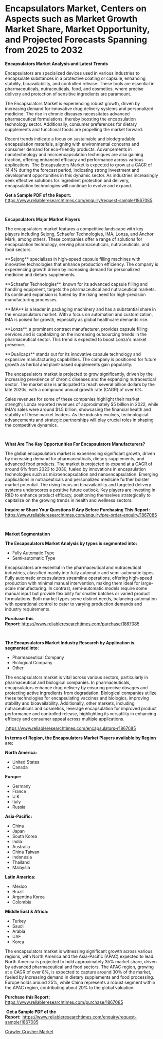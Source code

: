 <p><h1>Encapsulators Market, Centers on Aspects such as Market Growth Market Share, Market Opportunity, and Projected Forecasts Spanning from 2025 to 2032</h1></p><p><strong>Encapsulators Market Analysis and Latest Trends</strong></p>
<p><p>Encapsulators are specialized devices used in various industries to encapsulate substances in a protective coating or capsule, enhancing stability, bioavailability, and controlled release. These tools are essential in pharmaceuticals, nutraceuticals, food, and cosmetics, where precise delivery and protection of sensitive ingredients are paramount.</p><p>The Encapsulators Market is experiencing robust growth, driven by increasing demand for innovative drug delivery systems and personalized medicine. The rise in chronic diseases necessitates advanced pharmaceutical formulations, thereby boosting the encapsulation technology sector. Additionally, consumer preferences for dietary supplements and functional foods are propelling the market forward.</p><p>Recent trends indicate a focus on sustainable and biodegradable encapsulation materials, aligning with environmental concerns and consumer demand for eco-friendly products. Advancements in nanotechnology and microencapsulation techniques are also gaining traction, offering enhanced efficacy and performance across various applications. The Encapsulators Market is expected to grow at a CAGR of 14.4% during the forecast period, indicating strong investment and development opportunities in this dynamic sector. As industries increasingly seek effective solutions for ingredient protection and delivery, encapsulation technologies will continue to evolve and expand.</p></p>
<p><strong>Get a Sample PDF of the Report:&nbsp;</strong> <a href="https://www.reliableresearchtimes.com/enquiry/request-sample/1867085?utm_campaign=3361&utm_medium=2&utm_source=Github&utm_content=ia&utm_term=11042025&utm_id=encapsulators">https://www.reliableresearchtimes.com/enquiry/request-sample/1867085</a></p>
<p>&nbsp;</p>
<p><strong>Encapsulators Major Market Players</strong></p>
<p><p>The encapsulators market features a competitive landscape with key players including Sejong, Schaefer Technologies, IMA, Lonza, and Anchor Mark, among others. These companies offer a range of solutions for encapsulation technology, serving pharmaceuticals, nutraceuticals, and food sectors.</p><p>**Sejong** specializes in high-speed capsule filling machines with innovative technologies that enhance production efficiency. The company is experiencing growth driven by increasing demand for personalized medicine and dietary supplements.</p><p>**Schaefer Technologies**, known for its advanced capsule filling and handling equipment, targets the pharmaceutical and nutraceutical markets. Its continued expansion is fueled by the rising need for high-precision manufacturing processes.</p><p>**IMA** is a leader in packaging machinery and has a substantial share in the encapsulators market. With a focus on automation and customization, IMA is poised for growth, especially as global healthcare demands rise.</p><p>**Lonza**, a prominent contract manufacturer, provides capsule filling services and is capitalizing on the increasing outsourcing trends in the pharmaceutical sector. This trend is expected to boost Lonza's market presence.</p><p>**Qualicaps** stands out for its innovative capsule technology and expansive manufacturing capabilities. The company is positioned for future growth as herbal and plant-based supplements gain popularity.</p><p>The encapsulators market is projected to grow significantly, driven by the increasing prevalence of chronic diseases and the expanding nutraceutical sector. The market size is anticipated to reach several billion dollars by the late 2020s, with a compound annual growth rate (CAGR) of over 6%.</p><p>Sales revenues for some of these companies highlight their market strength; Lonza reported revenues of approximately $5 billion in 2022, while IMA's sales were around $1.5 billion, showcasing the financial health and stability of these market leaders. As the industry evolves, technological advancements and strategic partnerships will play crucial roles in shaping the competitive dynamics.</p></p>
<p>&nbsp;</p>
<p><strong>What Are The Key Opportunities For Encapsulators Manufacturers?</strong></p>
<p><p>The global encapsulators market is experiencing significant growth, driven by increasing demand for pharmaceuticals, dietary supplements, and advanced food products. The market is projected to expand at a CAGR of around 6% from 2023 to 2030, fueled by innovations in encapsulation technologies such as microencapsulation and nanoencapsulation. Emerging applications in nutraceuticals and personalized medicine further bolster market potential. The rising focus on bioavailability and targeted delivery systems underscores a positive future outlook. Key players are investing in R&D to enhance product efficacy, positioning themselves strategically to capitalize on the growing trends in health and wellness sectors.</p></p>
<p><strong>Inquire or Share Your Questions If Any Before Purchasing This Report:</strong> <a href="https://www.reliableresearchtimes.com/enquiry/pre-order-enquiry/1867085?utm_campaign=3361&utm_medium=2&utm_source=Github&utm_content=ia&utm_term=11042025&utm_id=encapsulators">https://www.reliableresearchtimes.com/enquiry/pre-order-enquiry/1867085</a></p>
<p>&nbsp;</p>
<p><strong>Market Segmentation</strong></p>
<p><strong>The Encapsulators Market Analysis by types is segmented into:</strong></p>
<p><ul><li>Fully Automatic Type</li><li>Semi-automatic Type</li></ul></p>
<p><p>Encapsulators are essential in the pharmaceutical and nutraceutical industries, classified mainly into fully automatic and semi-automatic types. Fully automatic encapsulators streamline operations, offering high-speed production with minimal manual intervention, making them ideal for large-scale manufacturing. In contrast, semi-automatic models require some manual input but provide flexibility for smaller batches or varied product formulations. Both market types serve distinct needs, balancing automation with operational control to cater to varying production demands and industry requirements.</p></p>
<p><strong>Purchase this Report:&nbsp;</strong><a href="https://www.reliableresearchtimes.com/purchase/1867085?utm_campaign=3361&utm_medium=2&utm_source=Github&utm_content=ia&utm_term=11042025&utm_id=encapsulators">https://www.reliableresearchtimes.com/purchase/1867085</a></p>
<p>&nbsp;</p>
<p><strong>The Encapsulators Market Industry Research by Application is segmented into:</strong></p>
<p><ul><li>Pharmaceutical Company</li><li>Biological Company</li><li>Other</li></ul></p>
<p><p>The encapsulators market is vital across various sectors, particularly in pharmaceutical and biological companies. In pharmaceuticals, encapsulators enhance drug delivery by ensuring precise dosages and protecting active ingredients from degradation. Biological companies utilize these technologies for encapsulating vaccines and biologics, improving stability and bioavailability. Additionally, other markets, including nutraceuticals and cosmetics, leverage encapsulation for improved product performance and controlled release, highlighting its versatility in enhancing efficacy and consumer appeal across multiple applications.</p></p>
<p><a href="https://www.reliableresearchtimes.com/encapsulators-r1867085?utm_campaign=3361&utm_medium=2&utm_source=Github&utm_content=ia&utm_term=11042025&utm_id=encapsulators">&nbsp;https://www.reliableresearchtimes.com/encapsulators-r1867085</a></p>
<p><strong>In terms of Region, the Encapsulators Market Players available by Region are:</strong></p>
<p>
    <p> <strong> North America: </strong>
        <ul>
            <li>United States</li>
            <li>Canada</li>
        </ul>
        </p> 
    <p> <strong> Europe: </strong>
        <ul>
            <li>Germany</li>
            <li>France</li>
            <li>U.K.</li>
            <li>Italy</li>
            <li>Russia</li>
        </ul>
        </p> 
    <p> <strong> Asia-Pacific: </strong>
        <ul>
            <li>China</li>
            <li>Japan</li>
            <li>South Korea</li>
            <li>India</li>
            <li>Australia</li>
            <li>China Taiwan</li>
            <li>Indonesia</li>
            <li>Thailand</li>
            <li>Malaysia</li>
        </ul>
        </p> 
    <p> <strong> Latin America: </strong>
        <ul>
            <li>Mexico</li>
            <li>Brazil</li>
            <li>Argentina Korea</li>
            <li>Colombia</li>
        </ul>
        </p> 
    <p> <strong> Middle East & Africa: </strong>
        <ul>
            <li>Turkey</li>
            <li>Saudi</li>
            <li>Arabia</li>
            <li>UAE</li>
            <li>Korea</li>
        </ul>
    </p>
    </p>
<p><p>The encapsulators market is witnessing significant growth across various regions, with North America and the Asia-Pacific (APAC) expected to lead. North America is projected to hold approximately 35% market share, driven by advanced pharmaceutical and food sectors. The APAC region, growing at a CAGR of over 8%, is expected to capture around 30% of the market, fueled by increasing demand in dietary supplements and food processing. Europe holds around 25%, while China represents a robust segment within the APAC region, contributing about 20% to the global valuation.</p></p>
<p><strong>Purchase this Report: </strong><a href="https://www.reliableresearchtimes.com/purchase/1867085?utm_campaign=3361&utm_medium=2&utm_source=Github&utm_content=ia&utm_term=11042025&utm_id=encapsulators">https://www.reliableresearchtimes.com/purchase/1867085</a></p>
<p>&nbsp;<strong>Get a Sample PDF of the Report:&nbsp;&nbsp;</strong><a href="https://www.reliableresearchtimes.com/enquiry/request-sample/1867085?utm_campaign=3361&utm_medium=2&utm_source=Github&utm_content=ia&utm_term=11042025&utm_id=encapsulators">https://www.reliableresearchtimes.com/enquiry/request-sample/1867085</a></p>
<p><strong></strong></p>
<p><p><a href="https://github.com/mcveathuane2/Market-Research-Report-List-1/blob/main/crawler-crusher-market.md?utm_campaign=3361&utm_medium=2&utm_source=Github&utm_content=ia&utm_term=11042025&utm_id=encapsulators">Crawler Crusher Market</a></p></p>